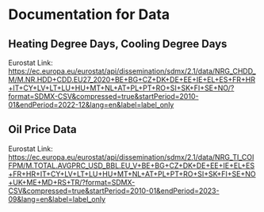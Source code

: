 # Documentation for Data

## Heating Degree Days, Cooling Degree Days

Eurostat Link: https://ec.europa.eu/eurostat/api/dissemination/sdmx/2.1/data/NRG_CHDD_M/M.NR.HDD+CDD.EU27_2020+BE+BG+CZ+DK+DE+EE+IE+EL+ES+FR+HR+IT+CY+LV+LT+LU+HU+MT+NL+AT+PL+PT+RO+SI+SK+FI+SE+NO/?format=SDMX-CSV&compressed=true&startPeriod=2010-01&endPeriod=2022-12&lang=en&label=label_only


## Oil Price Data

Eurostat Link: <https://ec.europa.eu/eurostat/api/dissemination/sdmx/2.1/data/NRG_TI_COIFPM/M.TOTAL.AVGPRC_USD_BBL.EU_V+BE+BG+CZ+DK+DE+EE+IE+EL+ES+FR+HR+IT+CY+LV+LT+LU+HU+MT+NL+AT+PL+PT+RO+SI+SK+FI+SE+NO+UK+ME+MD+RS+TR/?format=SDMX-CSV&compressed=true&startPeriod=2010-01&endPeriod=2023-09&lang=en&label=label_only>
